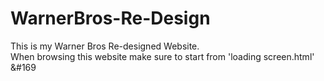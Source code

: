 # WarnerBros-Re-Design
This is my Warner Bros Re-designed Website.<br>
When browsing this website make sure to start from 'loading screen.html'<br>
&#169
